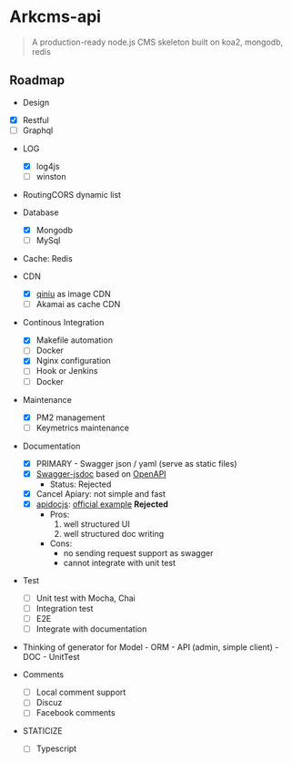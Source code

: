 # Arkcms-api
> A production-ready node.js CMS skeleton built on koa2, mongodb, redis

## Roadmap
- Design
- [x] Restful
- [ ] Graphql

- LOG
  - [x] log4js
  - [ ] winston

- RoutingCORS dynamic list

- Database
  - [x] Mongodb
  - [ ] MySql

- Cache: Redis

- CDN
  - [x] [qiniu](https://www.qiniu.com/) as image CDN
  - [ ] Akamai as cache CDN

- Continous Integration
  - [x] Makefile automation
  - [ ] Docker
  - [x] Nginx configuration
  - [ ] Hook or Jenkins
  - [ ] Docker

- Maintenance
  - [x] PM2 management
  - [ ] Keymetrics maintenance
  
- Documentation
  - [x] PRIMARY - Swagger json / yaml (serve as static files)
  - [x] [Swagger-jsdoc](http://mherman.org/blog/2016/05/26/swagger-and-nodejs/#.Wb68GNOg9TY) based on [OpenAPI](https://github.com/OAI/OpenAPI-Specification/blob/master/versions/2.0.md)
    - Status: Rejected
  - [x] Cancel Apiary: not simple and fast
  - [x] [apidocjs](http://apidocjs.com/): [official example](http://apidocjs.com/example/) <b>Rejected</b>
    - Pros: 
      1. well structured UI
      1. well structured doc writing
    - Cons:
      - no sending request support as swagger
      - cannot integrate with unit test

- Test
  - [ ] Unit test with Mocha, Chai
  - [ ] Integration test
  - [ ] E2E
  - [ ] Integrate with documentation

- Thinking of generator for Model - ORM - API (admin, simple client) - DOC - UnitTest

- Comments
  - [ ] Local comment support
  - [ ] Discuz
  - [ ] Facebook comments

- STATICIZE
  - [ ] Typescript


## 